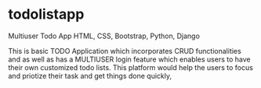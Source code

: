 # todolistapp
Multiuser Todo App HTML, CSS, Bootstrap, Python, Django

This is basic TODO Application which incorporates CRUD functionalities and as well as has a MULTIUSER login feature which enables users to have their own customized todo lists. This platform would help the users to focus and priotize their task and get things done quickly,

